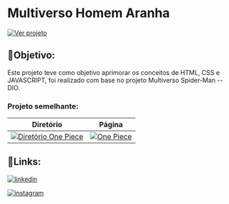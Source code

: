 # Multiverso Homem Aranha


[![Ver projeto](https://img.shields.io/badge/Ver_projeto-black?style=for-the-badge&logo=github&logoColor=white)](https://euingridsouza.github.io/Multiverso_Homem-Aranha/)



## 🎯Objetivo:


Este projeto teve como objetivo aprimorar os conceitos de HTML, CSS e JAVASCRIPT, foi realizado com base no projeto Multiverso Spider-Man -- DIO.



### Projeto semelhante:
| Diretório  | Página|
| ------------- | ------------- |
| [![Diretório One Piece](https://img.shields.io/badge/One_Piece--live_action-black?style=for-the-badge&logoColor=white)](https://github.com/EuIngridSouza/OnePiece_liveAction.git)  | [![One Piece](https://img.shields.io/badge/One_Piece-black?style=for-the-badge&logoColor=white)](https://euingridsouza.github.io/OnePiece_liveAction/)  |



## 🔗Links: 

[![linkedin](https://img.shields.io/badge/linkedin-0A66C2?style=for-the-badge&logo=linkedin&logoColor=white)](https://www.linkedin.com/in/ingrid-coelho-de-abreu-de-souza?utm_source=share&utm_campaign=share_via&utm_content=profile&utm_medium=android_app)

[![instagram](https://img.shields.io/badge/instagram-0A66C2?style=for-the-badge&logo=instagram&logoColor=white)](https://instagram.com/ingridcoelhoab.s?utm_source=qr&igshid=ZDExYjZkNGI0OA==)

